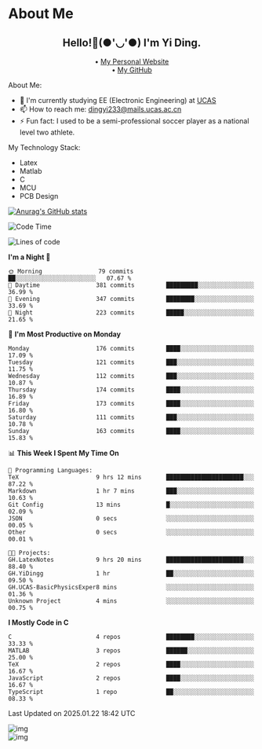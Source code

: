 # About Me

<h2 style="text-align:center;"> Hello!👋(●'◡'●) I'm Yi Ding.</h2>

<div style="text-align:center;">
  • <a href="https://yidingg.github.io/YiDingg">My Personal Website</a><br>
  • <a href="https://github.com/YiDingg">My GitHub</a>
</div>

About Me:
- 🔭 I'm currently studying EE (Electronic Engineering) at [UCAS](https://www.ucas.ac.cn/)
- 📫 How to reach me: dingyi233@mails.ucas.ac.cn
- ⚡ Fun fact: I used to be a semi-professional soccer player as a national level two athlete.

My Technology Stack:
- Latex
- Matlab
- C
- MCU
- PCB Design

[![Anurag's GitHub stats](https://github-readme-stats.vercel.app/api?username=YiDingg)](https://github.com/anuraghazra/github-readme-stats)

<!--START_SECTION:waka-->
![Code Time](http://img.shields.io/badge/Code%20Time-888%20hrs%2031%20mins-blue)

![Lines of code](https://img.shields.io/badge/From%20Hello%20World%20I%27ve%20Written-742.1%20thousand%20lines%20of%20code-blue)

**I'm a Night 🦉** 

```text
🌞 Morning                79 commits          ██░░░░░░░░░░░░░░░░░░░░░░░   07.67 % 
🌆 Daytime                381 commits         █████████░░░░░░░░░░░░░░░░   36.99 % 
🌃 Evening                347 commits         ████████░░░░░░░░░░░░░░░░░   33.69 % 
🌙 Night                  223 commits         █████░░░░░░░░░░░░░░░░░░░░   21.65 % 
```
📅 **I'm Most Productive on Monday** 

```text
Monday                   176 commits         ████░░░░░░░░░░░░░░░░░░░░░   17.09 % 
Tuesday                  121 commits         ███░░░░░░░░░░░░░░░░░░░░░░   11.75 % 
Wednesday                112 commits         ███░░░░░░░░░░░░░░░░░░░░░░   10.87 % 
Thursday                 174 commits         ████░░░░░░░░░░░░░░░░░░░░░   16.89 % 
Friday                   173 commits         ████░░░░░░░░░░░░░░░░░░░░░   16.80 % 
Saturday                 111 commits         ███░░░░░░░░░░░░░░░░░░░░░░   10.78 % 
Sunday                   163 commits         ████░░░░░░░░░░░░░░░░░░░░░   15.83 % 
```


📊 **This Week I Spent My Time On** 

```text
💬 Programming Languages: 
TeX                      9 hrs 12 mins       ██████████████████████░░░   87.22 % 
Markdown                 1 hr 7 mins         ███░░░░░░░░░░░░░░░░░░░░░░   10.63 % 
Git Config               13 mins             █░░░░░░░░░░░░░░░░░░░░░░░░   02.09 % 
JSON                     0 secs              ░░░░░░░░░░░░░░░░░░░░░░░░░   00.05 % 
Other                    0 secs              ░░░░░░░░░░░░░░░░░░░░░░░░░   00.01 % 

🐱‍💻 Projects: 
GH.LatexNotes            9 hrs 20 mins       ██████████████████████░░░   88.40 % 
GH.YiDingg               1 hr                ██░░░░░░░░░░░░░░░░░░░░░░░   09.50 % 
GH.UCAS-BasicPhysicsExper8 mins              ░░░░░░░░░░░░░░░░░░░░░░░░░   01.36 % 
Unknown Project          4 mins              ░░░░░░░░░░░░░░░░░░░░░░░░░   00.75 % 
```

**I Mostly Code in C** 

```text
C                        4 repos             ████████░░░░░░░░░░░░░░░░░   33.33 % 
MATLAB                   3 repos             ██████░░░░░░░░░░░░░░░░░░░   25.00 % 
TeX                      2 repos             ████░░░░░░░░░░░░░░░░░░░░░   16.67 % 
JavaScript               2 repos             ████░░░░░░░░░░░░░░░░░░░░░   16.67 % 
TypeScript               1 repo              ██░░░░░░░░░░░░░░░░░░░░░░░   08.33 % 
```




 Last Updated on 2025.01.22 18:42 UTC
<!--END_SECTION:waka-->

<!-- Coding activity over the last year -->
<div class='center'><img src='https://wakatime.com/share/@YiDingg/260601e0-8e46-41ab-9832-d4d0ae5fd0bd.svg' alt='img'/></div>

<!-- Languages over the last year -->
<div class='center'><img src='https://wakatime.com/share/@YiDingg/99546fa3-4cc3-4808-ab6e-13f38e27aba1.svg' alt='img'/></div>
